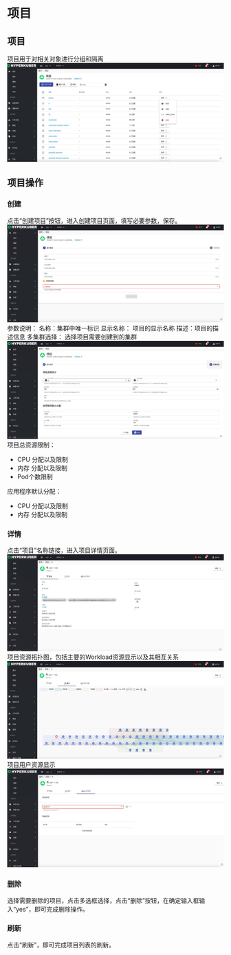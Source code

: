 # 项目

## 项目
项目用于对相关对象进行分组和隔离
![Minion](../../../assets/images/home/project-list.jpg)

## 项目操作

### 创建
点击“创建项目”按钮，进入创建项目页面，填写必要参数，保存。
![Minion](../../../assets/images/home/project-create1.jpg)
参数说明：
名称：集群中唯一标识
显示名称： 项目的显示名称
描述：项目的描述信息
多集群选择： 选择项目需要创建到的集群
![Minion](../../../assets/images/home/project-create2.jpg)
项目总资源限制：
* CPU 分配以及限制
* 内存 分配以及限制
* Pod个数限制

应用程序默认分配：
* CPU 分配以及限制
* 内存 分配以及限制

### 详情
点击“项目”名称链接，进入项目详情页面。
![Minion](../../../assets/images/home/project-info1.jpg)
项目资源拓扑图，包括主要的Workload资源显示以及其相互关系
![Minion](../../../assets/images/home/project-info2.jpg)
项目用户资源显示
![Minion](../../../assets/images/home/project-info3.jpg)


### 删除
选择需要删除的项目，点击多选框选择，点击“删除”按钮，在确定输入框输入“yes”，即可完成删除操作。
### 刷新
点击“刷新”，即可完成项目列表的刷新。